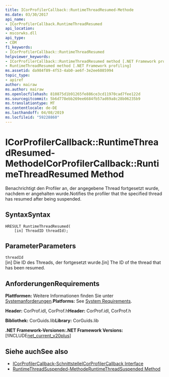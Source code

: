 ```yaml
---
title: ICorProfilerCallback::RuntimeThreadResumed-Methode
ms.date: 03/30/2017
api_name:
- ICorProfilerCallback.RuntimeThreadResumed
api_location:
- mscorwks.dll
api_type:
- COM
f1_keywords:
- ICorProfilerCallback::RuntimeThreadResumed
helpviewer_keywords:
- ICorProfilerCallback::RuntimeThreadResumed method [.NET Framework profiling]
- RuntimeThreadResumed method [.NET Framework profiling]
ms.assetid: da984f89-4f53-4ab0-ae6f-3e2ee6085994
topic_type:
- apiref
author: mairaw
ms.author: mairaw
ms.openlocfilehash: 810875d1b91265fe886ce3cd11970cad7fee122d
ms.sourcegitcommit: 5b6d778ebb269ee6684fb57ad69a8c28b06235b9
ms.translationtype: MT
ms.contentlocale: de-DE
ms.lasthandoff: 04/08/2019
ms.locfileid: "59228860"
---
```

# <a name="icorprofilercallbackruntimethreadresumed-method"></a><span data-ttu-id="8687a-102">ICorProfilerCallback::RuntimeThreadResumed-Methode</span><span class="sxs-lookup"><span data-stu-id="8687a-102">ICorProfilerCallback::RuntimeThreadResumed Method</span></span>
<span data-ttu-id="8687a-103">Benachrichtigt den Profiler an, der angegebene Thread fortgesetzt wurde, nachdem er angehalten wurde.</span><span class="sxs-lookup"><span data-stu-id="8687a-103">Notifies the profiler that the specified thread has resumed after being suspended.</span></span>  
  
## <a name="syntax"></a><span data-ttu-id="8687a-104">Syntax</span><span class="sxs-lookup"><span data-stu-id="8687a-104">Syntax</span></span>  
  
```  
HRESULT RuntimeThreadResumed(  
    [in] ThreadID threadId);  
```  
  
## <a name="parameters"></a><span data-ttu-id="8687a-105">Parameter</span><span class="sxs-lookup"><span data-stu-id="8687a-105">Parameters</span></span>  
 `threadId`  
 <span data-ttu-id="8687a-106">[in] Die ID des Threads, der fortgesetzt wurde.</span><span class="sxs-lookup"><span data-stu-id="8687a-106">[in] The ID of the thread that has been resumed.</span></span>  
  
## <a name="requirements"></a><span data-ttu-id="8687a-107">Anforderungen</span><span class="sxs-lookup"><span data-stu-id="8687a-107">Requirements</span></span>  
 <span data-ttu-id="8687a-108">**Plattformen:** Weitere Informationen finden Sie unter [Systemanforderungen](../../../../docs/framework/get-started/system-requirements.md).</span><span class="sxs-lookup"><span data-stu-id="8687a-108">**Platforms:** See [System Requirements](../../../../docs/framework/get-started/system-requirements.md).</span></span>  
  
 <span data-ttu-id="8687a-109">**Header:** CorProf.idl, CorProf.h</span><span class="sxs-lookup"><span data-stu-id="8687a-109">**Header:** CorProf.idl, CorProf.h</span></span>  
  
 <span data-ttu-id="8687a-110">**Bibliothek:** CorGuids.lib</span><span class="sxs-lookup"><span data-stu-id="8687a-110">**Library:** CorGuids.lib</span></span>  
  
 **<span data-ttu-id="8687a-111">.NET Framework-Versionen:</span><span class="sxs-lookup"><span data-stu-id="8687a-111">.NET Framework Versions:</span></span>** [!INCLUDE[net_current_v20plus](../../../../includes/net-current-v20plus-md.md)]  
  
## <a name="see-also"></a><span data-ttu-id="8687a-112">Siehe auch</span><span class="sxs-lookup"><span data-stu-id="8687a-112">See also</span></span>

- [<span data-ttu-id="8687a-113">ICorProfilerCallback-Schnittstelle</span><span class="sxs-lookup"><span data-stu-id="8687a-113">ICorProfilerCallback Interface</span></span>](../../../../docs/framework/unmanaged-api/profiling/icorprofilercallback-interface.md)
- [<span data-ttu-id="8687a-114">RuntimeThreadSuspended-Methode</span><span class="sxs-lookup"><span data-stu-id="8687a-114">RuntimeThreadSuspended Method</span></span>](../../../../docs/framework/unmanaged-api/profiling/icorprofilercallback-runtimethreadsuspended-method.md)
